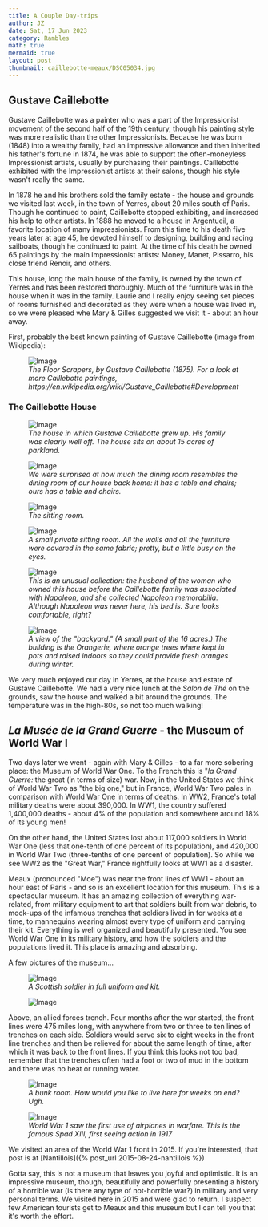 ```yaml
---
title: A Couple Day-trips
author: JZ
date: Sat, 17 Jun 2023
category: Rambles
math: true
mermaid: true
layout: post
thumbnail: caillebotte-meaux/DSC05034.jpg
---  
```

<h2>Gustave Caillebotte</h2>
Gustave Caillebotte was a painter who was a part of the Impressionist movement of the second half of the 19th century, though his painting style was more realistic than the other Impressionists. Because he was born (1848) into a wealthy family, had an impressive allowance and then inherited his father's fortune in 1874, he was able to support the often-moneyless Impressionist artists, usually by purchasing their paintings. Caillebotte exhibited with the Impressionist artists at their salons, though his style wasn't really the same.

In 1878 he and his brothers sold the family estate - the house and grounds we visited last week, in the town of Yerres, about 20 miles south of Paris. Though he continued to paint, Caillebotte stopped exhibiting, and increased his help to other artists. In 1888 he moved to a house in Argentueil, a favorite location of many impressionists. From this time to his death five years later at age 45, he devoted himself to designing, building and racing sailboats, though he continued to paint. At the time of his death he owned 65 paintings by the main Impressionist artists: Money, Manet, Pissarro, his close friend Renoir, and others.

This house, long the main house of the family, is owned by the town of Yerres and has been restored thoroughly. Much of the furniture was in the house when it was in the family. Laurie and I really enjoy seeing set pieces of rooms furnished and decorated as they were when a house was lived in, so we were pleased whe Mary & Gilles suggested we visit it - about an hour away.

First, probably the best known painting of Gustave Caillebotte (image from Wikipedia):
<figure class = "landscape" >
	<img src="{{ "caillebotte-meaux/caillebotte.jpeg" | prepend: site.imageurl | prepend: site.baseurl | prepend: site.url }}" alt="Image" />
	<figcaption><em>The Floor Scrapers, by Gustave Caillebotte (1875). For a look at more Caillebotte paintings, https://en.wikipedia.org/wiki/Gustave_Caillebotte#Development</em></figcaption>
</figure>

<h3>The Caillebotte House</h3>
<figure class = "landscape" >
	<img src="{{ "caillebotte-meaux/DSC05034.jpg" | prepend: site.imageurl | prepend: site.baseurl | prepend: site.url }}" alt="Image" />
	<figcaption><em>The house in which Gustave Caillebotte grew up. His family was clearly well off. The house sits on about 15 acres of parkland.</em></figcaption>
</figure>
<figure class = "landscape" >
	<img src="{{ "caillebotte-meaux/DSC05033.jpg" | prepend: site.imageurl | prepend: site.baseurl | prepend: site.url }}" alt="Image" />
	<figcaption><em>We were surprised at how much the dining room resembles the dining room of our house back home: it has a table and chairs; ours has a table and chairs.</em></figcaption>
</figure>
<figure class = "landscape" >
	<img src="{{ "caillebotte-meaux/DSC05024.jpg" | prepend: site.imageurl | prepend: site.baseurl | prepend: site.url }}" alt="Image" />
	<figcaption><em>The sitting room.</em></figcaption>
</figure>
<figure class = "landscape" >
	<img src="{{ "caillebotte-meaux/DSC05026.jpg" | prepend: site.imageurl | prepend: site.baseurl | prepend: site.url }}" alt="Image" />
	<figcaption><em>A small private sitting room. All the walls and all the furniture were covered in the same fabric; pretty, but a little busy on the eyes.</em></figcaption>
</figure>
<figure class = "landscape" >
	<img src="{{ "caillebotte-meaux/DSC05019.jpg" | prepend: site.imageurl | prepend: site.baseurl | prepend: site.url }}" alt="Image" />
	<figcaption><em>This is an unusual collection: the husband of the woman who owned this house before the Caillebotte family was associated with Napoleon, and she collected Napoleon memorabilia. Although Napoleon was never here, his bed is. Sure looks comfortable, right? </em></figcaption>
</figure>
<figure class = "landscape" >
	<img src="{{ "caillebotte-meaux/DSC05036.jpg" | prepend: site.imageurl | prepend: site.baseurl | prepend: site.url }}" alt="Image" />
	<figcaption><em>A view of the "backyard." (A small part of the 16 acres.) The building is the Orangerie, where orange trees where kept in pots and raised indoors so they could provide fresh oranges during winter.</em></figcaption>
</figure>
We very much enjoyed our day in Yerres, at the house and estate of Gustave Caillebotte. We had a very nice lunch at the <em>Salon de Thé</em> on the grounds, saw the house and walked a bit around the grounds. The temperature was in the high-80s, so not too much walking!

<h2><em>La Musée de la Grand Guerre</em> - the Museum of World War I</h2>
Two days later we went - again with Mary & Gilles - to a far more sobering place: the Museum of World War One. To the French this is "<em>la Grand Guerre:</em> the great (in terms of size) war. Now, in the United States we think of World War Two as "the big one," but in France, World War Two pales in comparison with World War One in terms of deaths. In WW2, France's total military deaths were about 390,000. In WW1, the country suffered 1,400,000 deaths - about 4% of the population and somewhere around 18% of its young men!

On the other hand, the United States lost about 117,000 soldiers in World War One (less that one-tenth of one percent of its population), and 420,000 in World War Two (three-tenths of one percent of population). So while we see WW2 as the "Great War," France rightfully looks at WW1 as a disaster.

Meaux (pronounced "Moe") was near the front lines of WW1 - about an hour east of Paris - and so is an excellent location for this museum. This is a spectacular museum. It has an amazing collection of everything war-related, from military equipment to art that soldiers built from war debris, to mock-ups of the infamous trenches that soldiers lived in for weeks at a time, to mannequins wearing almost every type of uniform and carrying their kit. Everything is well organized and beautifully presented. You see World War One in its military history, and how the soldiers and the populations lived it. This place is amazing and absorbing.

A few pictures of the museum...
<figure class = "portrait" >
	<img src="{{ "caillebotte-meaux/DSC05049.jpg" | prepend: site.imageurl | prepend: site.baseurl | prepend: site.url }}" alt="Image" />
	<figcaption><em>A Scottish soldier in full uniform and kit.</em></figcaption>
</figure>
<figure class = "portrait" >
	<img src="{{ "caillebotte-meaux/DSC05051.jpg" | prepend: site.imageurl | prepend: site.baseurl | prepend: site.url }}" alt="Image" />
	<figcaption><em></em></figcaption>
</figure>
Above, an allied forces trench. Four months after the war started, the front lines were 475 miles long, with anywhere from two or three to ten lines of trenches on each side. Soldiers would serve six to eight weeks in the front line trenches and then be relieved for about the same length of time, after which it was back to the front lines. If you think this looks not too bad, remember that the trenches often had a foot or two of mud in the bottom and there was no heat or running water.
<figure class = "landscape" >
	<img src="{{ "caillebotte-meaux/DSC05059.jpg" | prepend: site.imageurl | prepend: site.baseurl | prepend: site.url }}" alt="Image" />
	<figcaption><em>A bunk room. How would you like to live here for weeks on end? Ugh.</em></figcaption>
</figure>
<figure class = "landscape" >
	<img src="{{ "caillebotte-meaux/DSC05061.jpg" | prepend: site.imageurl | prepend: site.baseurl | prepend: site.url }}" alt="Image" />
	<figcaption><em>World War 1 saw the first use of airplanes in warfare. This is the famous Spad XIII, first seeing action in 1917</em></figcaption>
</figure>

We visited an area of the World War 1 front in 2015. If you're interested, that post is at [Nantillois]({% post_url 2015-08-24-nantillois %})

Gotta say, this is not a museum that leaves you joyful and optimistic. It is an impressive museum, though, beautifully and powerfully presenting a history of a horrible war (is there any type of not-horrible war?) in military and very personal terms. We visited here in 2015 and were glad to return. I suspect few American tourists get to Meaux and this museum but I can tell you that it's worth the effort.
